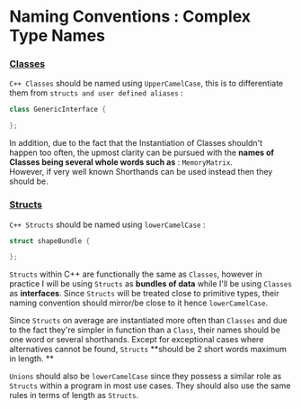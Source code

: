 # Naming Conventions : Complex Type Names
### <u>Classes </u>

`C++ Classes` should be named using `UpperCamelCase`, this is to differentiate them from `structs and user defined aliases` :
``` cpp linenums="1"
class GenericInterface {

}; 
```

In addition, due to the fact that the Instantiation of Classes shouldn't happen too often, the upmost clarity can be pursued with the **names of Classes being several whole words such as** : `MemoryMatrix`.   
However, if very well known Shorthands can be used instead then they should be.

### <u>Structs </u>

`C++ Structs` should be named using `lowerCamelCase` :
``` cpp linenums="1"
struct shapeBundle {

}; 
```

`Structs` within C++ are functionally the same as `Classes`, however in practice I will be using `Structs` as **bundles of data** while I'll be using `Classes` as **interfaces**. 
Since `Structs` will be treated close to primitive types, their naming convention should mirror/be close to it hence `lowerCamelCase`.  

Since `Structs` on average are instantiated more often than `Classes` and due to the fact they're simpler in function than a `Class`, their names should be one word or several shorthands. Except for exceptional cases where alternatives cannot be found, `Structs` **should be 2 short words maximum in length. **

`Unions` should also be `lowerCamelCase` since they possess a similar role as `Structs` within a program in most use cases. They should also use the same rules in terms of length as `Structs`.
